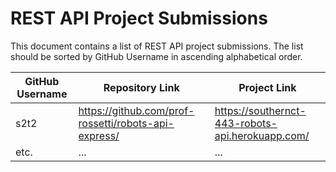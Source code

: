 # REST API Project Submissions

This document contains a list of REST API project submissions. The list should be sorted by GitHub Username in ascending alphabetical order.

**GitHub Username** | **Repository Link** | **Project Link**
--- | --- | ---
s2t2 | https://github.com/prof-rossetti/robots-api-express/ | https://southernct-443-robots-api.herokuapp.com/
etc. | ... | ...

